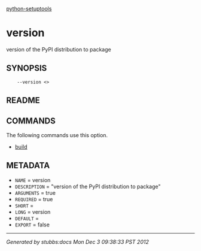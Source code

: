 [python-setuptools](../../index.html)

# version

version of the PyPI distribution to package

## SYNOPSIS

        --version <>

## README



## COMMANDS

The following commands use this option.

* [build](../../commands/build/index.html)

## METADATA

* `NAME` = version
* `DESCRIPTION` = "version of the PyPI distribution to package"
* `ARGUMENTS` = true
* `REQUIRED` = true
* `SHORT` = 
* `LONG` = version
* `DEFAULT` = 
* `EXPORT` = false

----

*Generated by stubbs:docs Mon Dec  3 09:38:33 PST 2012*

